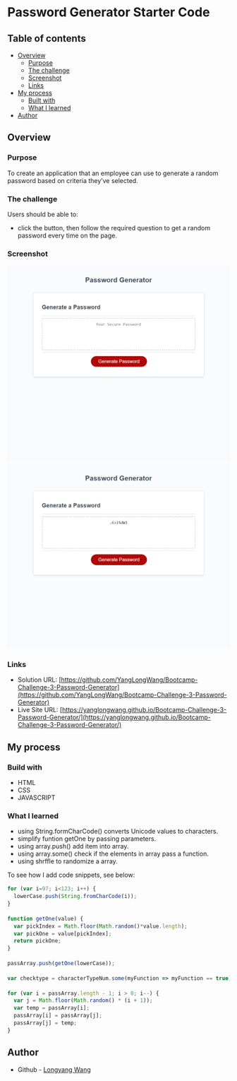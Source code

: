 # Password Generator Starter Code
## Table of contents

- [Overview](#overview)
  - [Purpose](#purpose)
  - [The challenge](#the-challenge)
  - [Screenshot](#screenshot)
  - [Links](#links)
- [My process](#my-process)
  - [Built with](#built-with)
  - [What I learned](#what-i-learned)
- [Author](#author)

## Overview

### Purpose
To create an application that an employee can use to generate a random password based on criteria they’ve selected.

### The challenge

Users should be able to:

- click the button, then follow the required question to get a random password every time on the page.


### Screenshot

![](./asset/images/Password%20Generator%20-%201.png)
![](./asset/images/Password%20Generator%20-%202.png)

### Links

- Solution URL: [https://github.com/YangLongWang/Bootcamp-Challenge-3-Password-Generator](https://github.com/YangLongWang/Bootcamp-Challenge-3-Password-Generator)
- Live Site URL: [https://yanglongwang.github.io/Bootcamp-Challenge-3-Password-Generator/](https://yanglongwang.github.io/Bootcamp-Challenge-3-Password-Generator/)

## My process

### Build with

- HTML
- CSS
- JAVASCRIPT

### What I learned

- using String.formCharCode() converts Unicode values to characters.
- simplify funtion getOne by passing parameters.
- using array.push() add item into array.
- using array.some() check if the elements in array pass a function.
- using shrffle to randomize a array.


To see how I add code snippets, see below:

```JavaScript
for (var i=97; i<123; i++) {
  lowerCase.push(String.fromCharCode(i));
}

function getOne(value) {
  var pickIndex = Math.floor(Math.random()*value.length);
  var pickOne = value[pickIndex];
  return pickOne;
}

passArray.push(getOne(lowerCase));

var checktype = characterTypeNum.some(myFunction => myFunction == true);

for (var i = passArray.length - 1; i > 0; i--) {
  var j = Math.floor(Math.random() * (i + 1));
  var temp = passArray[i];
  passArray[i] = passArray[j];
  passArray[j] = temp;
}  
```

## Author

- Github - [Longyang Wang](https://github.com/YangLongWang)